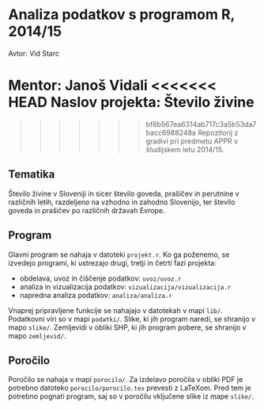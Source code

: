 # Analiza podatkov s programom R, 2014/15

Avtor: Vid Starc

Mentor: Janoš Vidali
<<<<<<< HEAD
Naslov projekta: Število živine
=======

>>>>>>> bf8b567ea6314ab717c3a5b53da7bacc6988248a
Repozitorij z gradivi pri predmetu APPR v študijskem letu 2014/15.

## Tematika
Število živine v Sloveniji in sicer število goveda, prašičev in perutnine v različnih letih, razdeljeno na vzhodno in zahodno Slovenijo, ter število goveda in prašičev po različnih državah Evrope.

## Program

Glavni program se nahaja v datoteki `projekt.r`. Ko ga poženemo, se izvedejo
programi, ki ustrezajo drugi, tretji in četrti fazi projekta:

* obdelava, uvoz in čiščenje podatkov: `uvoz/uvoz.r`
* analiza in vizualizacija podatkov: `vizualizacija/vizualizacija.r`
* napredna analiza podatkov: `analiza/analiza.r`

Vnaprej pripravljene funkcije se nahajajo v datotekah v mapi `lib/`. Podatkovni
viri so v mapi `podatki/`. Slike, ki jih program naredi, se shranijo v mapo
`slike/`. Zemljevidi v obliki SHP, ki jih program pobere, se shranijo v mapo
`zemljevid/`.

## Poročilo

Poročilo se nahaja v mapi `porocilo/`. Za izdelavo poročila v obliki PDF je
potrebno datoteko `porocilo/porocilo.tex` prevesti z LaTeXom. Pred tem je
potrebno pognati program, saj so v poročilu vključene slike iz mape `slike/`.
